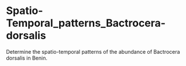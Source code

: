 # Spatio-Temporal_patterns_Bactrocera-dorsalis
Determine the spatio-temporal patterns of the abundance of Bactrocera dorsalis in Benin.
